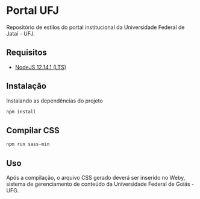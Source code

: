 # Portal UFJ

Repositório de estilos do portal institucional da Universidade Federal de Jataí - UFJ.

## Requisitos

* [NodeJS 12.14.1 (LTS)](https://nodejs.org/en/download/)

## Instalação

Instalando as dependências do projeto

```bash
npm install
```


## Compilar CSS

```bash
npm run sass-min 
```

## Uso

Após a compilação, o arquivo CSS gerado deverá ser inserido no Weby, sistema de gerenciamento de conteúdo da Universidade Federal de Goiás - UFG.
